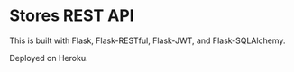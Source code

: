 # Stores REST API

This is built with Flask, Flask-RESTful, Flask-JWT, and Flask-SQLAlchemy.

Deployed on Heroku.